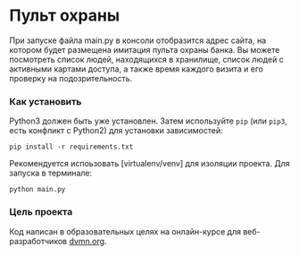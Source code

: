 # Пульт охраны
При запуске файла main.py в консоли отобразится адрес сайта, на котором будет размещена имитация пульта охраны банка. Вы можете посмотреть список людей, находящихся в хранилище, список людей с активными картами доступа, а также время каждого визита и его проверку на подозрительность.
### Как установить
Python3 должен быть уже установлен. Затем используйте `pip` (или `pip3`, есть конфликт с Python2) для установки зависимостей:
```
pip install -r requirements.txt
```
Рекомендуется испоьзовать [virtualenv/venv] для изоляции проекта.
Для запуска в терминале:
```
python main.py
```
### Цель проекта
Код написан в образовательных целях на онлайн-курсе для веб-разработчиков [dvmn.org](https://dvmn.org/).
